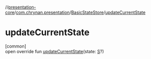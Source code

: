 //[presentation-core](../../../index.md)/[com.chrynan.presentation](../index.md)/[BasicStateStore](index.md)/[updateCurrentState](update-current-state.md)

# updateCurrentState

[common]\
open override fun [updateCurrentState](update-current-state.md)(state: [S](index.md)?)
